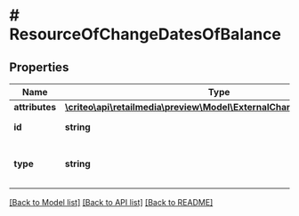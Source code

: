 # # ResourceOfChangeDatesOfBalance

## Properties

Name | Type | Description | Notes
------------ | ------------- | ------------- | -------------
**attributes** | [**\criteo\api\retailmedia\preview\Model\ExternalChangeDatesOfBalance**](ExternalChangeDatesOfBalance.md) |  | [optional]
**id** | **string** | Id of the entity | [optional]
**type** | **string** | Canonical type name of the entity | [optional]

[[Back to Model list]](../../README.md#models) [[Back to API list]](../../README.md#endpoints) [[Back to README]](../../README.md)
